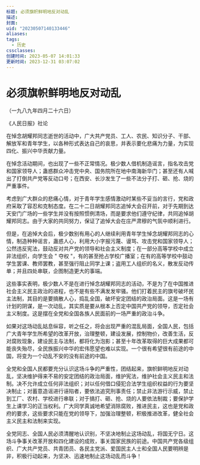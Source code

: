 ```yaml
---
标题: 必须旗帜鲜明地反对动乱
描述: 
封面: 
uid: "20230507140133446"
aliases: 
tags:
  - 历史
cssclasses: 
创建时间: 2023-05-07 14:01:33
更新时间: 2023-12-31 03:07:02
---
```


# 必须旗帜鲜明地反对动乱

（一九八九年四月二十六日）

《人民日报》社论

在悼念胡耀邦同志逝世的活动中，广大共产党员、工人、农民、知识分子、干部、解放军和青年学生，以各种形式表达自己的哀思，并表示要化悲痛为力量，为实现四化、振兴中华贡献力量。

在悼念活动期间，也出现了一些不正常情况。极少数人借机制造谣言，指名攻击党和国家领导人；蛊惑群众冲击党中央、国务院所在地中南海新华门；甚至还有人喊出了打倒共产党等反动口号；在西安、长沙发生了一些不法分子打、砸、抢、烧的严重事件。

考虑到广大群众的悲痛心情，对于青年学生感情激动时某些不妥当的言行，党和政府采取了容忍和克制态度。在二十二日胡耀邦同志追悼大会召开前，对于先期到达天安门广场的一些学生并没有按照惯例清场，而是要求他们遵守纪律，共同追悼胡耀邦同志。由于大家的共同努力，保证了追悼大会在庄严肃穆的气氛中顺利进行。

但是，在追悼大会后，极少数别有用心的人继续利用青年学生悼念胡耀邦同志的心情，制造种种谣言，蛊惑人心，利用大小字报污蔑、谩骂、攻击党和国家领导人；公然违反宪法，鼓动反对共产党的领导和社会主义制度；在一部分高等学校中成立非法组织，向学生会 " 夺权 "，有的甚至抢占学校广播室；在有的高等学校中鼓动学生罢课、教师罢教，甚至强行阻止同学上课；盗用工人组织的名义，散发反动传单；并且四处串联，企图制造更大的事端。

这些事实表明，极少数人不是在进行悼念胡耀邦同志的活动，不是为了在中国推进社会主义民主政治的进程，也不是有些不满发发牢骚。他们打着民主的旗号破坏民主法制，其目的是要搞散人心，捣乱全国，破坏安定团结的政治局面。这是一场有计划的阴谋，是一次动乱，其实质是要从根本上否定中国共产党的领导，否定社会主义制度。这是摆在全党和全国各族人民面前的一场严重的政治斗争。

如果对这场动乱姑息纵容，听之任之，将会出现严重的混乱局面，全国人民，包括广大青年学生所希望的改革开放，治理整顿，建设发展，控制物价，改善生活，反对腐败现象，建设民主与法制，都将化为泡影；甚至十年改革取得的巨大成果都可能丧失殆尽，全民族振兴中华的宏伟愿望也难以实现。一个很有希望很有前途的中国，将变为一个动乱不安的没有前途的中国。

全党和全国人民都要充分认识这场斗争的严重性，团结起来，旗帜鲜明地反对动乱，坚决维护得来不易的安定团结的政治局面，维护宪法，维护社会主义民主和法制。决不允许成立任何非法组织；对以任何借口侵犯合法学生组织权益的行为要坚决制止；对蓄意造谣进行诬陷者，要依法追究刑事责任；禁止非法游行示威，禁止到工厂、农村、学校进行串联；对于搞打、砸、抢、烧的人要依法制裁；要保护学生上课学习的正当权利。广大同学真诚地希望消除腐败，推进民主，这也是党和政府的要求，这些要求只能在党的领导下，加强治理整顿，积极推进改革，健全社会主义民主和法制来实现。

全党同志、全国人民必须清醒地认识别，不坚决地制止这场动乱，将国无宁日。这场斗争事关改革开放和四化建设的成败，事关国家民族的前途。中国共产党各级组织、广大共产党员、共青团员、各民主党派、爱国民主人士和全国人民要明辨是非，积极行动起来，为坚决、迅速地制止这场动乱而斗争！

